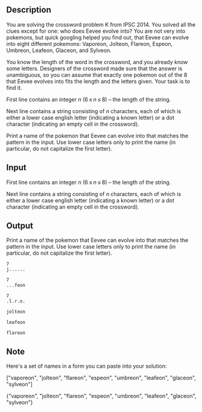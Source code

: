 ## Description

<div><p>You are solving the crossword problem K from IPSC 2014. You solved all the clues except for one: who does Eevee evolve into? You are not very into pokemons, but quick googling helped you find out, that Eevee can evolve into eight different pokemons: Vaporeon, Jolteon, Flareon, Espeon, Umbreon, Leafeon, Glaceon, and Sylveon.</p><p>You know the length of the word in the crossword, and you already know some letters. Designers of the crossword made sure that the answer is unambiguous, so you can assume that exactly one pokemon out of the 8 that Eevee evolves into fits the length and the letters given. Your task is to find it.</p></div><div class="input-specification"><p>First line contains an integer <span class="tex-span"><i>n</i></span> (<span class="tex-span">6 ≤ <i>n</i> ≤ 8</span>) – the length of the string.</p><p>Next line contains a string consisting of <span class="tex-span"><i>n</i></span> characters, each of which is either a lower case english letter (indicating a known letter) or a dot character (indicating an empty cell in the crossword).</p></div><div class="output-specification"><p>Print a name of the pokemon that Eevee can evolve into that matches the pattern in the input. Use lower case letters only to print the name (in particular, do not capitalize the first letter).</p></div>

## Input

<p>First line contains an integer <span class="tex-span"><i>n</i></span> (<span class="tex-span">6 ≤ <i>n</i> ≤ 8</span>) – the length of the string.</p><p>Next line contains a string consisting of <span class="tex-span"><i>n</i></span> characters, each of which is either a lower case english letter (indicating a known letter) or a dot character (indicating an empty cell in the crossword).</p>

## Output

<p>Print a name of the pokemon that Eevee can evolve into that matches the pattern in the input. Use lower case letters only to print the name (in particular, do not capitalize the first letter).</p>





```input1
7
j......

```




```input2
7
...feon

```




```input3
7
.l.r.o.

```




```output1
jolteon

```




```output2
leafeon

```




```output3
flareon

```



## Note

<p>Here's a set of names in a form you can paste into your solution:</p><p>["vaporeon", "jolteon", "flareon", "espeon", "umbreon", "leafeon", "glaceon", "sylveon"]</p><p>{"vaporeon", "jolteon", "flareon", "espeon", "umbreon", "leafeon", "glaceon", "sylveon"}</p>
